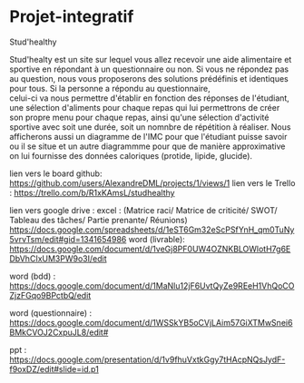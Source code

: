 # Projet-integratif

Stud'healthy

Stud'healty est un site sur lequel vous allez recevoir une aide alimentaire et sportive en répondant à un questionnaire ou non.
Si vous ne répondez pas au question, nous vous proposerons des solutions prédéfinis et identiques pour tous. Si la personne a répondu au questionnaire,  
celui-ci va nous permettre d'établir en fonction des réponses de l'étudiant, une sélection d'aliments pour chaque repas qui lui permettrons de créer son propre menu
pour chaque repas, ainsi qu'une sélection d'activité sportive avec soit une durée, soit un nomnbre de répétition à réaliser. 
Nous afficherons aussi un diagramme de l'IMC pour que l'étudiant puisse savoir ou il se situe et un autre diagrammme pour que de manière approximative on lui fournisse
des données caloriques (protide, lipide, glucide).

 
 
 lien vers le board github: https://github.com/users/AlexandreDML/projects/1/views/1
 lien vers le Trello : https://trello.com/b/R1xKAmsL/studhealthy
 
 lien vers google drive : excel : (Matrice raci/ Matrice de criticité/ SWOT/ Tableau des tâches/ Partie prenante/ Réunions) 
                                   https://docs.google.com/spreadsheets/d/1eST6Gm32eScPSfYnH_qm0TuNy5vrvTsm/edit#gid=1341654986
word (livrable):
https://docs.google.com/document/d/1veGj8PF0UW4OZNKBLOWlotH7g6EDbVhCIxUM3PW9o3I/edit

word (bdd) : 
https://docs.google.com/document/d/1MaNlu12jF6UvtQyZe9REeH1VhQoCOZjzFGqo9BPctbQ/edit
                          
word (questionnaire) : 
https://docs.google.com/document/d/1WSSkYB5oCVjLAim57GiXTMwSnei6BMkCVOJ2CxpuJL8/edit#
                          
ppt : 
https://docs.google.com/presentation/d/1v9fhuVxtkGgy7tHAcpNQsJydF-f9oxDZ/edit#slide=id.p1

